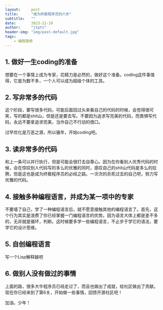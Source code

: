 ```yaml
---
layout:     post
title:      "成为终极程序员的六步"
subtitle:   ""
date:       2023-12-19
author:     "jtpYz"
header-img: "img/post-default.jpg"
tags:
    - 编程随想
---
```


## 1. 做好一生coding的准备

想要在一个事情上成为专家，花精力是必然的，做好这个准备。coding这件事值得，它是为数不多，一个人可以成为超级个体的工具。

## 2. 写非常多的代码

这个阶段，要写很多代码，可能后面回过头来看自己的代码的时候，会觉得很可笑，写的都是shit山，但是还是要去写。不要因为追求写完美的代码，而畏惧写代码，永远不要拿追求完美，当作自己不行动的借口。

过早优化是万恶之源，所以骚年，开始coding吧。

## 3. 读非常多的代码

和上一条可以并行执行，但是可能会很打击自尊心。因为在你看别人优秀代码的时候，会在惊叹别人代码写的多么的优雅的同时，感叹自己的shit山代码是多么的拉胯。但是这也是成为终极程序员的必经之路。一次次的杀死过去的自己吧，努力写优雅的代码。

## 4. 接触多种编程语言，并成为某一项中的专家

不要墙了自己，学了一种编程语言后，就不愿意接触其他的编程语言了。首先，这个行为其实是浪费了你已经掌握一门编程语言的优势。因为语言大体上都是差不多的，无非就是循环，判断。这时候要多学一些编程语言，不止步于学它的语法，要学它的设计思维。

## 5. 自创编程语言

写一个Lisp解释器吧

## 6. 做别人没有做过的事情

上面的路，很多大牛程序员已经走过了，而且也做出了成就，给社区做出了贡献。现在你已经来到了第6关，开始做一些事情，回馈开源社区吧！

加油，少年！